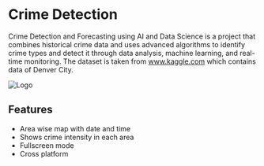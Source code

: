 
# Crime Detection

Crime Detection and Forecasting using AI and Data Science is a project that combines historical crime data and uses advanced algorithms to identify crime types and detect it through data analysis, machine learning, and real-time monitoring. The dataset is taken from www.kaggle.com which contains data of Denver City.

 
![Logo](https://w7.pngwing.com/pngs/75/480/png-transparent-computer-icons-detective-investigation-miscellaneous-logo-detective.png)


## Features

- Area wise map with date and time
- Shows crime intensity in each area
- Fullscreen mode
- Cross platform

